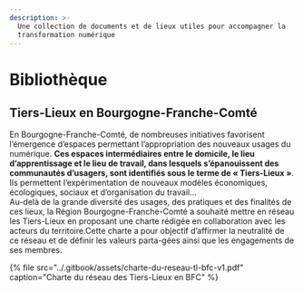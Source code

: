 ```yaml
---
description: >-
  Une collection de documents et de lieux utiles pour accompagner la
  transformation numérique
---
```


# Bibliothèque

## Tiers-Lieux en Bourgogne-Franche-Comté

En Bourgogne-Franche-Comté, de nombreuses initiatives favorisent l’émergence d’espaces permettant l’appropriation des nouveaux usages du numérique. **Ces espaces intermédiaires entre le domicile, le lieu d’apprentissage et le lieu de travail, dans lesquels s’épanouissent des communautés d’usagers, sont identifiés sous le terme de « Tiers-Lieux »**. Ils permettent l’expérimentation de nouveaux modèles économiques, écologiques, sociaux et d’organisation du travail...  
Au-delà de la grande diversité des usages, des pratiques et des finalités de ces lieux, la Région Bourgogne-Franche-Comté a souhaité mettre en réseau les Tiers-Lieux en proposant une charte rédigée en collaboration avec les acteurs du territoire.Cette charte a pour objectif d’affirmer la neutralité de ce réseau et de définir les valeurs parta-gées ainsi que les engagements de ses membres.

{% file src="../.gitbook/assets/charte-du-reseau-tl-bfc-v1.pdf" caption="Charte du réseau des Tiers-Lieux en BFC" %}


